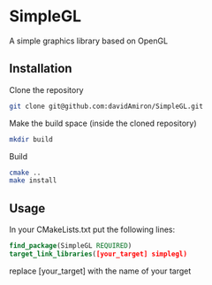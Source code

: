 # SimpleGL
A simple graphics library based on OpenGL

## Installation
Clone the repository
```bash
git clone git@github.com:davidAmiron/SimpleGL.git
```

Make the build space (inside the cloned repository)
```bash
mkdir build
```

Build
```bash
cmake ..
make install
```

## Usage
In your CMakeLists.txt put the following lines:
```cmake
find_package(SimpleGL REQUIRED)
target_link_libraries([your_target] simplegl)
```
replace [your\_target] with the name of your target
